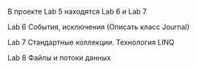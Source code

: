 В проекте Lab 5 находятся Lab 6 и Lab 7

Lab 6 События, исключения
(Описать класс Journal)

Lab 7 Стандартные коллекции. Технология LINQ

Lab 8 Файлы и потоки данных




